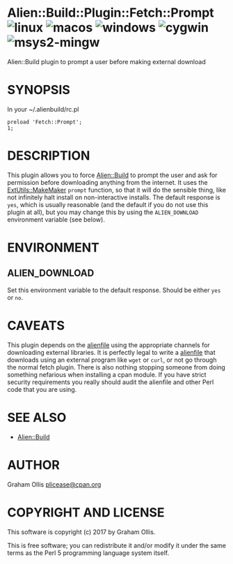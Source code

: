 # Alien::Build::Plugin::Fetch::Prompt ![linux](https://github.com/plicease/Alien-Build-Plugin-Fetch-Prompt/workflows/linux/badge.svg) ![macos](https://github.com/plicease/Alien-Build-Plugin-Fetch-Prompt/workflows/macos/badge.svg) ![windows](https://github.com/plicease/Alien-Build-Plugin-Fetch-Prompt/workflows/windows/badge.svg) ![cygwin](https://github.com/plicease/Alien-Build-Plugin-Fetch-Prompt/workflows/cygwin/badge.svg) ![msys2-mingw](https://github.com/plicease/Alien-Build-Plugin-Fetch-Prompt/workflows/msys2-mingw/badge.svg)

Alien::Build plugin to prompt a user before making external download

# SYNOPSIS

In your ~/.alienbuild/rc.pl

```
preload 'Fetch::Prompt';
1;
```

# DESCRIPTION

This plugin allows you to force [Alien::Build](https://metacpan.org/pod/Alien::Build) to prompt the user and ask for permission
before downloading anything from the internet.  It uses the [ExtUtils::MakeMaker](https://metacpan.org/pod/ExtUtils::MakeMaker) `prompt`
function, so that it will do the sensible thing, like not infinitely halt install on
non-interactive installs.  The default response is `yes`, which is usually reasonable
(and the default if you do not use this plugin at all), but you may change this by using
the `ALIEN_DOWNLOAD` environment variable (see below).

# ENVIRONMENT

## ALIEN\_DOWNLOAD

Set this environment variable to the default response.  Should be either `yes` or `no`.

# CAVEATS

This plugin depends on the [alienfile](https://metacpan.org/pod/alienfile) using the appropriate channels for downloading external
libraries.  It is perfectly legal to write a [alienfile](https://metacpan.org/pod/alienfile) that downloads using an external
program like `wget` or `curl`, or not go through the normal fetch plugin.  There is also
nothing stopping someone from doing something nefarious when installing a cpan module.  If you
have strict security requirements you really should audit the alienfile and other Perl code
that you are using.

# SEE ALSO

- [Alien::Build](https://metacpan.org/pod/Alien::Build)

# AUTHOR

Graham Ollis <plicease@cpan.org>

# COPYRIGHT AND LICENSE

This software is copyright (c) 2017 by Graham Ollis.

This is free software; you can redistribute it and/or modify it under
the same terms as the Perl 5 programming language system itself.
